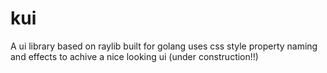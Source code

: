 # kui
A ui library based on raylib built for golang uses css style property naming and effects to achive a nice looking ui (under construction!!)
